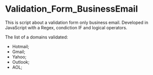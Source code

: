 # Validation_Form_BusinessEmail

This is script about a validation form only business email.
Developed in JavaScript with a Regex, condiction IF and logical operators.

The list of a domains validated:
- Hotmail;
- Gmail;
- Yahoo;
- Outlook;
- AOL;
